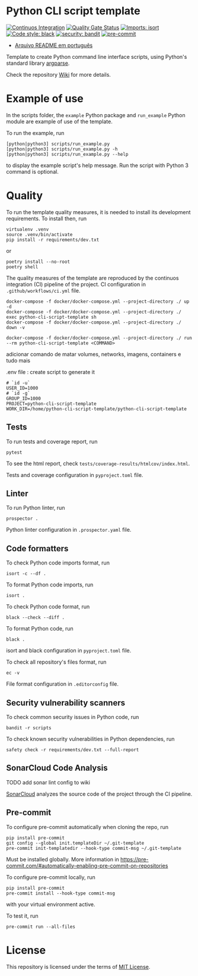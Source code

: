 # Python CLI script template

[![Continuos Integration](https://github.com/mateusoliveira43/python-cli-script-template/actions/workflows/ci.yml/badge.svg)](https://github.com/mateusoliveira43/python-cli-script-template/actions)
[![Quality Gate Status](https://sonarcloud.io/api/project_badges/measure?project=mateusoliveira43_python-cli-script-template&metric=alert_status)](https://sonarcloud.io/summary/new_code?id=mateusoliveira43_python-cli-script-template)
[![Imports: isort](https://img.shields.io/badge/%20imports-isort-%231674b1?style=flat&labelColor=ef8336)](https://pycqa.github.io/isort/)
[![Code style: black](https://img.shields.io/badge/code%20style-black-000000.svg)](https://github.com/psf/black)
[![security: bandit](https://img.shields.io/badge/security-bandit-yellow.svg)](https://github.com/PyCQA/bandit)
[![pre-commit](https://img.shields.io/badge/pre--commit-enabled-brightgreen?logo=pre-commit&logoColor=white)](https://github.com/pre-commit/pre-commit)

- [Arquivo README em português](docs/README_PT.md)

Template to create Python command line interface scripts, using Python's standard library [argparse](https://docs.python.org/3/library/argparse.html).

Check the repository [Wiki](https://github.com/mateusoliveira43/python-cli-script-template/wiki) for more details.

# Example of use

In the scripts folder, the `example` Python package and `run_example` Python module are example of use of the template.

To run the example, run
```
[python|python3] scripts/run_example.py
[python|python3] scripts/run_example.py -h
[python|python3] scripts/run_example.py --help
```
to display the example script's help message. Run the script with Python 3 command is optional.

# Quality

To run the template quality measures, it is needed to install its development requirements. To install then, run
```
virtualenv .venv
source .venv/bin/activate
pip install -r requirements/dev.txt
```
or
```
poetry install --no-root
poetry shell
```

The quality measures of the template are reproduced by the continuos integration (CI) pipeline of the project. CI configuration in `.github/workflows/ci.yml` file.

```
docker-compose -f docker/docker-compose.yml --project-directory ./ up -d
docker-compose -f docker/docker-compose.yml --project-directory ./ exec python-cli-script-template sh
docker-compose -f docker/docker-compose.yml --project-directory ./ down -v

docker-compose -f docker/docker-compose.yml --project-directory ./ run --rm python-cli-script-template <COMMAND>
```
adicionar comando de matar volumes, networks, imagens, containers e tudo mais

.env file : create script to generate it
```
# `id -u`
USER_ID=1000
# `id -g`
GROUP_ID=1000
PROJECT=python-cli-script-template
WORK_DIR=/home/python-cli-script-template/python-cli-script-template
```

## Tests

To run tests and coverage report, run
```
pytest
```

To see the html report, check `tests/coverage-results/htmlcov/index.html`.

Tests and coverage configuration in `pyproject.toml` file.

## Linter

To run Python linter, run
```
prospector .
```

Python linter configuration in `.prospector.yaml` file.

## Code formatters

To check Python code imports format, run
```
isort -c --df .
```

To format Python code imports, run
```
isort .
```

To check Python code format, run
```
black --check --diff .
```

To format Python code, run
```
black .
```

isort and black configuration in `pyproject.toml` file.

To check all repository's files format, run
```
ec -v
```

File format configuration in `.editorconfig` file.

## Security vulnerability scanners

To check common security issues in Python code, run
```
bandit -r scripts
```

To check known security vulnerabilities in Python dependencies, run
```
safety check -r requirements/dev.txt --full-report
```

## SonarCloud Code Analysis

TODO add sonar lint config to wiki

[SonarCloud](https://sonarcloud.io/) analyzes the source code of the project through the CI pipeline.

## Pre-commit

To configure pre-commit automatically when cloning the repo, run
```
pip install pre-commit
git config --global init.templateDir ~/.git-template
pre-commit init-templatedir --hook-type commit-msg ~/.git-template
```
Must be installed globally. More information in https://pre-commit.com/#automatically-enabling-pre-commit-on-repositories

To configure pre-commit locally, run
```
pip install pre-commit
pre-commit install --hook-type commit-msg
```
with your virtual environment active.

To test it, run
```
pre-commit run --all-files
```

# License

This repository is licensed under the terms of [MIT License](LICENSE).
